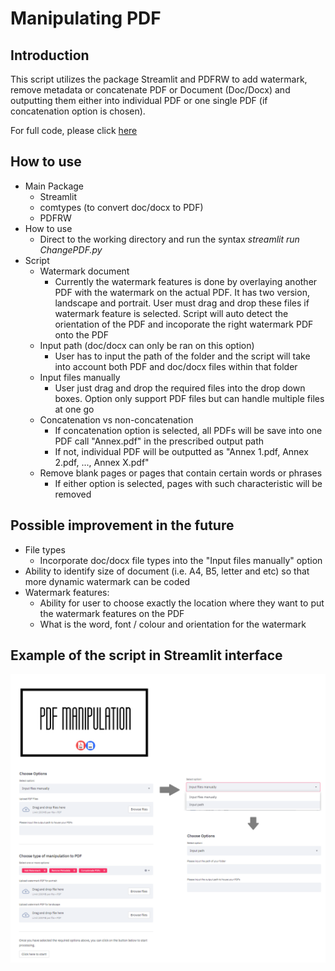 # Manipulating PDF

## Introduction

This script utilizes the package Streamlit and PDFRW to add watermark, remove metadata or concatenate PDF or Document (Doc/Docx) and outputting them either into individual PDF or one single PDF (if concatenation option is chosen).  

For full code, please click [here](https://github.com/Desmondchoo42/PDF-Manipulation-Streamlit)

## How to use
* Main Package
  * Streamlit
  * comtypes (to convert doc/docx to PDF)
  * PDFRW
* How to use
  * Direct to the working directory and run the syntax *streamlit run ChangePDF.py*   
* Script
  * Watermark document
    * Currently the watermark features is done by overlaying another PDF with the watermark on the actual PDF. It has two version, landscape and portrait. User must drag and drop    these files if watermark feature is selected. Script will auto detect the orientation of the PDF and incoporate the right watermark PDF onto the PDF  
  * Input path (doc/docx can only be ran on this option)
    * User has to input the path of the folder and the script will take into account both PDF and doc/docx files within that folder 
  * Input files manually
    * User just drag and drop the required files into the drop down boxes. Option only support PDF files but can handle multiple files at one go
  * Concatenation vs non-concatenation
    * If concatenation option is selected, all PDFs will be save into one PDF call "Annex.pdf" in the prescribed output path
    * If not, individual PDF will be outputted as "Annex 1.pdf, Annex 2.pdf, ..., Annex X.pdf"    
  * Remove blank pages or pages that contain certain words or phrases
    * If either option is selected, pages with such characteristic will be removed

## Possible improvement in the future
* File types
  * Incorporate doc/docx file types into the "Input files manually" option
* Ability to identify size of document (i.e. A4, B5, letter and etc) so that more dynamic watermark can be coded
* Watermark features:
  * Ability for user to choose exactly the location where they want to put the watermark features on the PDF
  * What is the word, font / colour and orientation for the watermark

## Example of the script in Streamlit interface
![alt text](https://github.com/Desmondchoo42/Manipulate_PDF/blob/main/Preview.png?raw=true)
